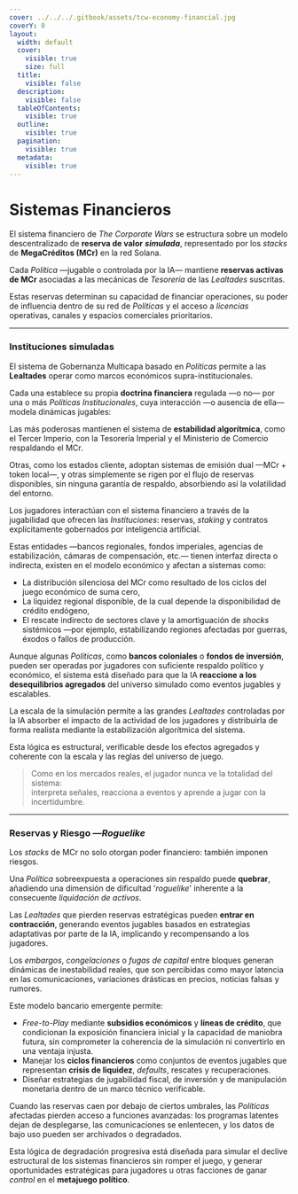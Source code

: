```yaml
---
cover: ../../../.gitbook/assets/tcw-economy-financial.jpg
coverY: 0
layout:
  width: default
  cover:
    visible: true
    size: full
  title:
    visible: false
  description:
    visible: false
  tableOfContents:
    visible: true
  outline:
    visible: true
  pagination:
    visible: true
  metadata:
    visible: true
---
```


# Sistemas Financieros

El sistema financiero de _The Corporate Wars_ se estructura sobre un modelo descentralizado de **reserva de valor** _**simulada**_, representado por los _stacks_ de **MegaCréditos (MCr)** en la red Solana.

Cada _Política_ —jugable o controlada por la IA— mantiene **reservas activas de MCr** asociadas a las mecánicas de _Tesorería_ de las _Lealtades_ suscritas.

Estas reservas determinan su capacidad de financiar operaciones, su poder de influencia dentro de su red de _Políticas_ y el acceso a _licencias_ operativas, canales y espacios comerciales prioritarios.

***

### Instituciones simuladas

El sistema de Gobernanza Multicapa basado en _Políticas_ permite a las **Lealtades** operar como marcos económicos supra-institucionales.

Cada una establece su propia **doctrina financiera** regulada —o no— por una o más _Políticas Institucionales_, cuya interacción —o ausencia de ella— modela dinámicas jugables:

Las más poderosas mantienen el sistema de **estabilidad algorítmica**, como el Tercer Imperio, con la Tesorería Imperial y el Ministerio de Comercio respaldando el MCr.

Otras, como los estados cliente, adoptan sistemas de emisión dual —MCr + token local—, y otras simplemente se rigen por el flujo de reservas disponibles, sin ninguna garantía de respaldo, absorbiendo así la volatilidad del entorno.

Los jugadores interactúan con el sistema financiero a través de la jugabilidad que ofrecen las _Instituciones_: reservas, _staking_ y contratos explícitamente gobernados por inteligencia artificial.

Estas entidades —bancos regionales, fondos imperiales, agencias de estabilización, cámaras de compensación, etc.— tienen interfaz directa o indirecta, existen en el modelo económico y afectan a sistemas como:

* La distribución silenciosa del MCr como resultado de los ciclos del juego económico de suma cero,
* La liquidez regional disponible, de la cual depende la disponibilidad de crédito endógeno,
* El rescate indirecto de sectores clave y la amortiguación de _shocks_ sistémicos —por ejemplo, estabilizando regiones afectadas por guerras, éxodos o fallos de producción.

Aunque algunas _Políticas_, como **bancos coloniales** o **fondos de inversión**, pueden ser operadas por jugadores con suficiente respaldo político y económico, el sistema está diseñado para que la IA **reaccione a los desequilibrios agregados** del universo simulado como eventos jugables y escalables.

La escala de la simulación permite a las grandes _Lealtades_ controladas por la IA absorber el impacto de la actividad de los jugadores y distribuirla de forma realista mediante la estabilización algorítmica del sistema.

Esta lógica es estructural, verificable desde los efectos agregados y coherente con la escala y las reglas del universo de juego.

> Como en los mercados reales, el jugador nunca ve la totalidad del sistema:\
> interpreta señales, reacciona a eventos y aprende a jugar con la incertidumbre.

***

### Reservas y Riesgo —_Roguelike_

Los _stacks_ de MCr no solo otorgan poder financiero: también imponen riesgos.

Una _Política_ sobreexpuesta a operaciones sin respaldo puede **quebrar**, añadiendo una dimensión de dificultad '_roguelike_' inherente a la consecuente _liquidación de activos_.

Las _Lealtades_ que pierden reservas estratégicas pueden **entrar en contracción**, generando eventos jugables basados en estrategias adaptativas por parte de la IA, implicando y recompensando a los jugadores.

Los _embargos_, _congelaciones_ o _fugas de capital_ entre bloques generan dinámicas de inestabilidad reales, que son percibidas como mayor latencia en las comunicaciones, variaciones drásticas en precios, noticias falsas y rumores.

Este modelo bancario emergente permite:

* _Free-to-Play_ mediante **subsidios económicos** y **líneas de crédito**, que condicionan la exposición financiera inicial y la capacidad de maniobra futura, sin comprometer la coherencia de la simulación ni convertirlo en una ventaja injusta.
* Manejar los **ciclos financieros** como conjuntos de eventos jugables que representan **crisis de liquidez**, _defaults_, rescates y recuperaciones.
* Diseñar estrategias de jugabilidad fiscal, de inversión y de manipulación monetaria dentro de un marco técnico verificable.

Cuando las reservas caen por debajo de ciertos umbrales, las _Políticas_ afectadas pierden acceso a funciones avanzadas: los programas latentes dejan de desplegarse, las comunicaciones se enlentecen, y los datos de bajo uso pueden ser archivados o degradados.

Esta lógica de degradación progresiva está diseñada para simular el declive estructural de los sistemas financieros sin romper el juego, y generar oportunidades estratégicas para jugadores u otras facciones de ganar _control_ en el **metajuego político**.
